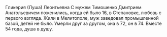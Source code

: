 Гликерия (Луша) Леонтьевна
С мужем Тимошенко Дмитрием Анатольевичем поженились, когда ей было 16, в Степановке, любовь с первого взгляда.
Жили в Мелитополе, муж заведовал промышленной базой, детей не было.
Умерли друг за другом, она в 72, он в 74. Вместе 54 года, душа в душу.